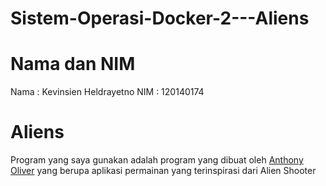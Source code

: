 # Sistem-Operasi-Docker-2---Aliens
# Nama dan NIM
Nama  : Kevinsien Heldrayetno
NIM   : 120140174
# Aliens
Program yang saya gunakan adalah program yang dibuat oleh [Anthony Oliver](https://github.com/xamox) yang berupa aplikasi permainan yang terinspirasi dari Alien Shooter

